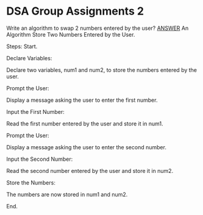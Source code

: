 # DSA Group Assignments 2
Write an algorithm to swap 2 numbers entered by the user?
                        <u>ANSWER</u>
An Algorithm Store Two Numbers Entered by the User.

Steps:
Start.

Declare Variables:

Declare two variables, num1 and num2, to store the numbers entered by the user.

Prompt the User:

Display a message asking the user to enter the first number.

Input the First Number:

Read the first number entered by the user and store it in num1.

Prompt the User:

Display a message asking the user to enter the second number.

Input the Second Number:

Read the second number entered by the user and store it in num2.

Store the Numbers:

The numbers are now stored in num1 and num2.

End.

